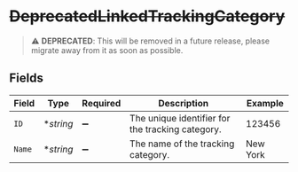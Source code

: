 # ~~DeprecatedLinkedTrackingCategory~~

> :warning: **DEPRECATED**: This will be removed in a future release, please migrate away from it as soon as possible.


## Fields

| Field                                            | Type                                             | Required                                         | Description                                      | Example                                          |
| ------------------------------------------------ | ------------------------------------------------ | ------------------------------------------------ | ------------------------------------------------ | ------------------------------------------------ |
| `ID`                                             | **string*                                        | :heavy_minus_sign:                               | The unique identifier for the tracking category. | 123456                                           |
| `Name`                                           | **string*                                        | :heavy_minus_sign:                               | The name of the tracking category.               | New York                                         |